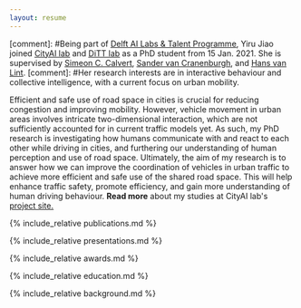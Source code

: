 ```yaml
---
layout: resume
---
```

[comment]: #Being part of [<u>Delft AI Labs & Talent Programme</u>](https://www.tudelft.nl/ai/tu-delft-ai-labs), Yiru Jiao joined [<u>CityAI lab</u>](https://www.tudelft.nl/en/ai/cityai-lab) and [<u>DiTT lab</u>](https://www.tudelft.nl/citg/over-faculteit/afdelingen/transport-planning/research/labs/data-analytics-and-traffic-simulation-lab/dittlab-tu-delft/) as a PhD student from 15 Jan. 2021. She is supervised by [<u>Simeon C. Calvert</u>](https://scholar.google.nl/citations?user=pwVbHHEAAAAJ&hl=nl), [<u>Sander van Cranenburgh</u>](https://scholar.google.nl/citations?user=-FNYwWYAAAAJ&hl=en&inst=6173373803492361994&oi=ao), and [<u>Hans van Lint</u>](https://scholar.google.nl/citations?user=Q95PbrMAAAAJ&hl=en&inst=6173373803492361994&oi=sra). 
[comment]: #Her research interests are in interactive behaviour and collective intelligence, with a current focus on urban mobility. 

Efficient and safe use of road space in cities is crucial for reducing congestion and improving mobility. However, vehicle movement in urban areas involves intricate two-dimensional interaction, which are not sufficiently accounted for in current traffic models yet. As such, my PhD research is investigating how humans communicate with and react to each other while driving in cities, and furthering our understanding of human perception and use of road space. Ultimately, the aim of my research is to answer how we can improve the coordination of vehicles in urban traffic to achieve more efficient and safe use of the shared road space. This will help enhance traffic safety, promote efficiency, and gain more understanding of human driving behaviour. <b>Read more</b> about my studies at CityAI lab's [<u>project site.</u>](https://www.cityai-lab.nl/vehicle-coordination/)

{% include_relative publications.md %}

{% include_relative presentations.md %}

{% include_relative awards.md %}

{% include_relative education.md %}

{% include_relative background.md %}
